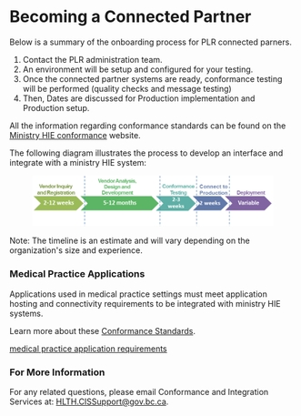 # Becoming a Connected Partner

Below is a summary of the onboarding process for PLR connected parners.

1. Contact the PLR administration team.
1. An environment will be setup and configured for your testing.
1. Once the connected partner systems are ready, conformance testing will be performed (quality checks and message testing)
1. Then, Dates are discussed for Production implementation and Production setup.

All the information regarding conformance standards can be found on the [Ministry HIE conformance](https://www2.gov.bc.ca/gov/content/health/practitioner-professional-resources/software/getting-started "BC Government Health Information Exchange") website.

The following diagram illustrates the process to develop an interface and integrate with a ministry HIE system:

<div>
<figure class="figure">
  <img src="vendor-integration-process.png" class="figure-img img-responsive img-rounded center-block" alt="Vendor Integration Process">
</figure>
<p></p>
</div>

Note: The timeline is an estimate and will vary depending on the organization's size and experience.


### Medical Practice Applications
Applications used in medical practice settings must meet application hosting and connectivity requirements to be integrated with ministry HIE systems.

Learn more about these [Conformance Standards](https://www2.gov.bc.ca/gov/content/health/practitioner-professional-resources/software/conformance-standards).

[medical practice application requirements](https://www2.gov.bc.ca/gov/content/health/practitioner-professional-resources/software/conformance-standards/medical-practice-application-requirements)

### For More Information
For any related questions, please email Conformance and Integration Services at: <a href="mailto:HLTH.CISSupport@gov.bc.ca">HLTH.CISSupport@gov.bc.ca</a>.
